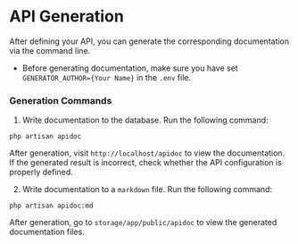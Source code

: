 # API Generation

After defining your API, you can generate the corresponding documentation via the command line.

* Before generating documentation, make sure you have set `GENERATOR_AUTHOR={Your Name}` in the `.env` file.

### Generation Commands

1. Write documentation to the database. Run the following command:

```shell
php artisan apidoc
```

After generation, visit `http://localhost/apidoc` to view the documentation.
If the generated result is incorrect, check whether the API configuration is properly defined.

2. Write documentation to a `markdown` file. Run the following command:

```shell
php artisan apidoc:md
```

After generation, go to `storage/app/public/apidoc` to view the generated documentation files.
